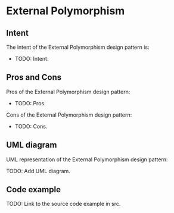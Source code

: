 # External Polymorphism

## Intent

The intent of the External Polymorphism design pattern is:

- TODO: Intent.

## Pros and Cons

Pros of the External Polymorphism design pattern:

- TODO: Pros.

Cons of the External Polymorphism design pattern:

- TODO: Cons.

## UML diagram

UML representation of the External Polymorphism design pattern:

TODO: Add UML diagram.

## Code example

TODO: Link to the source code example in src.
